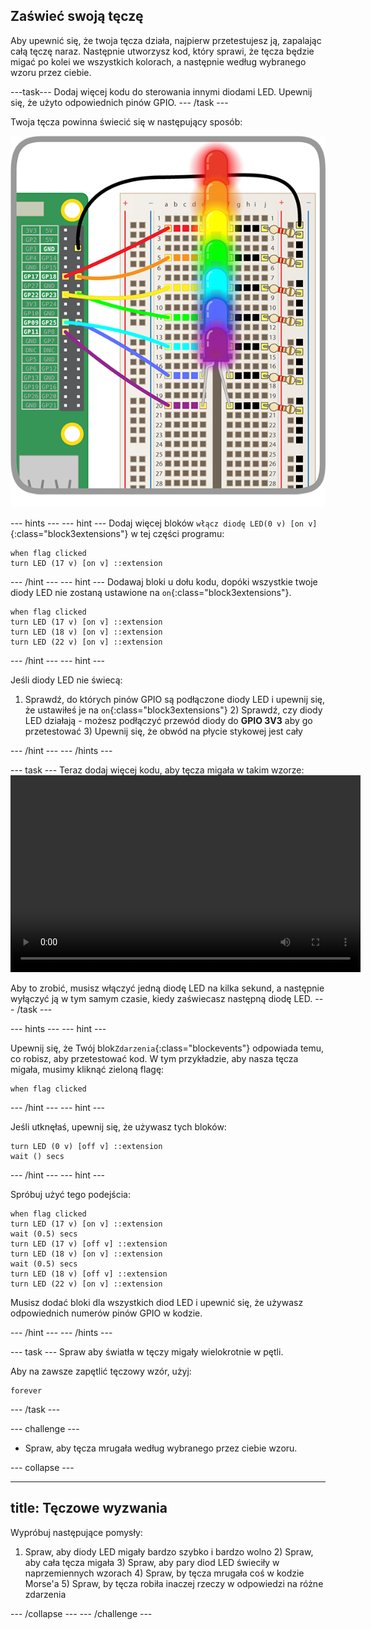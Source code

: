## Zaświeć swoją tęczę

Aby upewnić się, że twoja tęcza działa, najpierw przetestujesz ją, zapalając całą tęczę naraz. Następnie utworzysz kod, który sprawi, że tęcza będzie migać po kolei we wszystkich kolorach, a następnie według wybranego wzoru przez ciebie.

\---task\--- Dodaj więcej kodu do sterowania innymi diodami LED. Upewnij się, że użyto odpowiednich pinów GPIO. \--- /task \---

Twoja tęcza powinna świecić się w następujący sposób:

![Zapalona tęcza](images/rainbowlit.png)

\--- hints \--- \--- hint \--- Dodaj więcej bloków `włącz diodę LED(0 v) [on v]`{:class="block3extensions"} w tej części programu:

```blocks3
when flag clicked
turn LED (17 v) [on v] ::extension
```

\--- /hint \--- \--- hint \--- Dodawaj bloki u dołu kodu, dopóki wszystkie twoje diody LED nie zostaną ustawione na `on`{:class="block3extensions"}.

```blocks3
when flag clicked
turn LED (17 v) [on v] ::extension
turn LED (18 v) [on v] ::extension
turn LED (22 v) [on v] ::extension
```

\--- /hint \--- \--- hint \---

Jeśli diody LED nie świecą:

1) Sprawdź, do których pinów GPIO są podłączone diody LED i upewnij się, że ustawiłeś je na `on`{:class="block3extensions"} 2) Sprawdź, czy diody LED działają - możesz podłączyć przewód diody do **GPIO 3V3** aby go przetestować 3) Upewnij się, że obwód na płycie stykowej jest cały

\--- /hint \--- \--- /hints \---

\--- task \--- Teraz dodaj więcej kodu, aby tęcza migała w takim wzorze:<video width="560" height="315" controls> <source src="resources/Scratch-GPIO-Pathways-5.mp4" type="video/mp4"> Twoja przeglądarka nie obsługuje wideo, więc spróbuj FireFox lub Chrome. </video> 

Aby to zrobić, musisz włączyć jedną diodę LED na kilka sekund, a następnie wyłączyć ją w tym samym czasie, kiedy zaświecasz następną diodę LED. \--- /task \---

\--- hints \--- \--- hint \---

Upewnij się, że Twój blok`Zdarzenia`{:class="blockevents"} odpowiada temu, co robisz, aby przetestować kod. W tym przykładzie, aby nasza tęcza migała, musimy kliknąć zieloną flagę:

```blocks3
when flag clicked
```

\--- /hint \--- \--- hint \---

Jeśli utknęłaś, upewnij się, że używasz tych bloków:

```blocks3
turn LED (0 v) [off v] ::extension
wait () secs
```

\--- /hint \--- \--- hint \---

Spróbuj użyć tego podejścia:

```blocks3
when flag clicked
turn LED (17 v) [on v] ::extension
wait (0.5) secs
turn LED (17 v) [off v] ::extension
turn LED (18 v) [on v] ::extension
wait (0.5) secs
turn LED (18 v) [off v] ::extension
turn LED (22 v) [on v] ::extension
```

Musisz dodać bloki dla wszystkich diod LED i upewnić się, że używasz odpowiednich numerów pinów GPIO w kodzie.

\--- /hint \--- \--- /hints \---

\--- task \--- Spraw aby światła w tęczy migały wielokrotnie w pętli.

Aby na zawsze zapętlić tęczowy wzór, użyj:

```blocks3
forever
```

\--- /task \---

\--- challenge \---

+ Spraw, aby tęcza mrugała według wybranego przez ciebie wzoru.

\--- collapse \---

* * *

## title: Tęczowe wyzwania

Wypróbuj następujące pomysły:

1) Spraw, aby diody LED migały bardzo szybko i bardzo wolno 2) Spraw, aby cała tęcza migała 3) Spraw, aby pary diod LED świeciły w naprzemiennych wzorach 4) Spraw, by tęcza mrugała coś w kodzie Morse'a 5) Spraw, by tęcza robiła inaczej rzeczy w odpowiedzi na różne zdarzenia

\--- /collapse \--- \--- /challenge \---